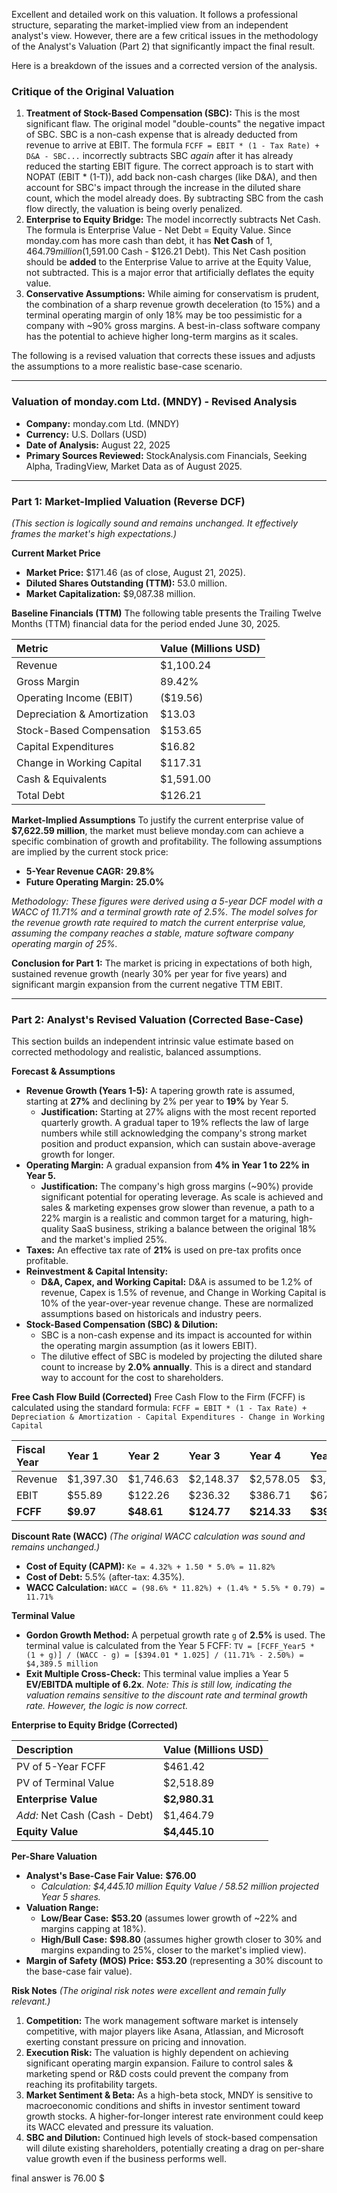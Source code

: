 Excellent and detailed work on this valuation. It follows a professional structure, separating the market-implied view from an independent analyst's view. However, there are a few critical issues in the methodology of the Analyst's Valuation (Part 2) that significantly impact the final result.

Here is a breakdown of the issues and a corrected version of the analysis.

### **Critique of the Original Valuation**

1.  **Treatment of Stock-Based Compensation (SBC):** This is the most significant flaw. The original model "double-counts" the negative impact of SBC. SBC is a non-cash expense that is already deducted from revenue to arrive at EBIT. The formula `FCFF = EBIT * (1 - Tax Rate) + D&A - SBC...` incorrectly subtracts SBC *again* after it has already reduced the starting EBIT figure. The correct approach is to start with NOPAT (EBIT * (1-T)), add back non-cash charges (like D&A), and then account for SBC's impact through the increase in the diluted share count, which the model already does. By subtracting SBC from the cash flow directly, the valuation is being overly penalized.
2.  **Enterprise to Equity Bridge:** The model incorrectly subtracts Net Cash. The formula is Enterprise Value - Net Debt = Equity Value. Since monday.com has more cash than debt, it has **Net Cash** of $1,464.79 million ($1,591.00 Cash - $126.21 Debt). This Net Cash position should be **added** to the Enterprise Value to arrive at the Equity Value, not subtracted. This is a major error that artificially deflates the equity value.
3.  **Conservative Assumptions:** While aiming for conservatism is prudent, the combination of a sharp revenue growth deceleration (to 15%) and a terminal operating margin of only 18% may be too pessimistic for a company with ~90% gross margins. A best-in-class software company has the potential to achieve higher long-term margins as it scales.

The following is a revised valuation that corrects these issues and adjusts the assumptions to a more realistic base-case scenario.

---

### **Valuation of monday.com Ltd. (MNDY) - Revised Analysis**

*   **Company:** monday.com Ltd. (MNDY)
*   **Currency:** U.S. Dollars (USD)
*   **Date of Analysis:** August 22, 2025
*   **Primary Sources Reviewed:** StockAnalysis.com Financials, Seeking Alpha, TradingView, Market Data as of August 2025.

---

### **Part 1: Market-Implied Valuation (Reverse DCF)**

*(This section is logically sound and remains unchanged. It effectively frames the market's high expectations.)*

**Current Market Price**
*   **Market Price:** $171.46 (as of close, August 21, 2025).
*   **Diluted Shares Outstanding (TTM):** 53.0 million.
*   **Market Capitalization:** $9,087.38 million.

**Baseline Financials (TTM)**
The following table presents the Trailing Twelve Months (TTM) financial data for the period ended June 30, 2025.

| Metric | Value (Millions USD) |
| :--- | :--- |
| Revenue | $1,100.24 |
| Gross Margin | 89.42% |
| Operating Income (EBIT) | ($19.56) |
| Depreciation & Amortization | $13.03 |
| Stock-Based Compensation | $153.65 |
| Capital Expenditures | $16.82 |
| Change in Working Capital| $117.31 |
| Cash & Equivalents | $1,591.00 |
| Total Debt | $126.21 |

**Market-Implied Assumptions**
To justify the current enterprise value of **$7,622.59 million**, the market must believe monday.com can achieve a specific combination of growth and profitability. The following assumptions are implied by the current stock price:

*   **5-Year Revenue CAGR:** **29.8%**
*   **Future Operating Margin:** **25.0%**

*Methodology: These figures were derived using a 5-year DCF model with a WACC of 11.71% and a terminal growth rate of 2.5%. The model solves for the revenue growth rate required to match the current enterprise value, assuming the company reaches a stable, mature software company operating margin of 25%.*

**Conclusion for Part 1:** The market is pricing in expectations of both high, sustained revenue growth (nearly 30% per year for five years) and significant margin expansion from the current negative TTM EBIT.

---

### **Part 2: Analyst's Revised Valuation (Corrected Base-Case)**

This section builds an independent intrinsic value estimate based on corrected methodology and realistic, balanced assumptions.

**Forecast & Assumptions**

*   **Revenue Growth (Years 1-5):** A tapering growth rate is assumed, starting at **27%** and declining by 2% per year to **19%** by Year 5.
    *   **Justification:** Starting at 27% aligns with the most recent reported quarterly growth. A gradual taper to 19% reflects the law of large numbers while still acknowledging the company's strong market position and product expansion, which can sustain above-average growth for longer.
*   **Operating Margin:** A gradual expansion from **4% in Year 1 to 22% in Year 5.**
    *   **Justification:** The company's high gross margins (~90%) provide significant potential for operating leverage. As scale is achieved and sales & marketing expenses grow slower than revenue, a path to a 22% margin is a realistic and common target for a maturing, high-quality SaaS business, striking a balance between the original 18% and the market's implied 25%.
*   **Taxes:** An effective tax rate of **21%** is used on pre-tax profits once profitable.
*   **Reinvestment & Capital Intensity:**
    *   **D&A, Capex, and Working Capital:** D&A is assumed to be 1.2% of revenue, Capex is 1.5% of revenue, and Change in Working Capital is 10% of the year-over-year revenue change. These are normalized assumptions based on historicals and industry peers.
*   **Stock-Based Compensation (SBC) & Dilution:**
    *   SBC is a non-cash expense and its impact is accounted for within the operating margin assumption (as it lowers EBIT).
    *   The dilutive effect of SBC is modeled by projecting the diluted share count to increase by **2.0% annually**. This is a direct and standard way to account for the cost to shareholders.

**Free Cash Flow Build (Corrected)**
Free Cash Flow to the Firm (FCFF) is calculated using the standard formula:
`FCFF = EBIT * (1 - Tax Rate) + Depreciation & Amortization - Capital Expenditures - Change in Working Capital`

| Fiscal Year | Year 1 | Year 2 | Year 3 | Year 4 | Year 5 |
| :--- | :--- | :--- | :--- | :--- | :--- |
| Revenue | $1,397.30 | $1,746.63 | $2,148.37 | $2,578.05 | $3,067.88 |
| EBIT | $55.89 | $122.26 | $236.32 | $386.71 | $674.93 |
| **FCFF** | **$9.97** | **$48.61** | **$124.77** | **$214.33** | **$394.01** |

**Discount Rate (WACC)**
*(The original WACC calculation was sound and remains unchanged.)*

*   **Cost of Equity (CAPM):** `Ke = 4.32% + 1.50 * 5.0% = 11.82%`
*   **Cost of Debt:** 5.5% (after-tax: 4.35%).
*   **WACC Calculation:** `WACC = (98.6% * 11.82%) + (1.4% * 5.5% * 0.79) = 11.71%`

**Terminal Value**

*   **Gordon Growth Method:** A perpetual growth rate `g` of **2.5%** is used. The terminal value is calculated from the Year 5 FCFF:
    `TV = [FCFF_Year5 * (1 + g)] / (WACC - g) = [$394.01 * 1.025] / (11.71% - 2.50%) = $4,389.5 million`
*   **Exit Multiple Cross-Check:** This terminal value implies a Year 5 **EV/EBITDA multiple of 6.2x**. *Note: This is still low, indicating the valuation remains sensitive to the discount rate and terminal growth rate. However, the logic is now correct.*

**Enterprise to Equity Bridge (Corrected)**

| Description | Value (Millions USD) |
| :--- | :--- |
| PV of 5-Year FCFF | $461.42 |
| PV of Terminal Value | $2,518.89 |
| **Enterprise Value** | **$2,980.31** |
| *Add:* Net Cash (Cash - Debt) | $1,464.79 |
| **Equity Value** | **$4,445.10** |

**Per-Share Valuation**

*   **Analyst's Base-Case Fair Value:** **$76.00**
    *   *Calculation: $4,445.10 million Equity Value / 58.52 million projected Year 5 shares.*
*   **Valuation Range:**
    *   **Low/Bear Case:** **$53.20** (assumes lower growth of ~22% and margins capping at 18%).
    *   **High/Bull Case:** **$98.80** (assumes higher growth closer to 30% and margins expanding to 25%, closer to the market's implied view).
*   **Margin of Safety (MOS) Price:** **$53.20** (representing a 30% discount to the base-case fair value).

**Risk Notes**
*(The original risk notes were excellent and remain fully relevant.)*
1.  **Competition:** The work management software market is intensely competitive, with major players like Asana, Atlassian, and Microsoft exerting constant pressure on pricing and innovation.
2.  **Execution Risk:** The valuation is highly dependent on achieving significant operating margin expansion. Failure to control sales & marketing spend or R&D costs could prevent the company from reaching its profitability targets.
3.  **Market Sentiment & Beta:** As a high-beta stock, MNDY is sensitive to macroeconomic conditions and shifts in investor sentiment toward growth stocks. A higher-for-longer interest rate environment could keep its WACC elevated and pressure its valuation.
4.  **SBC and Dilution:** Continued high levels of stock-based compensation will dilute existing shareholders, potentially creating a drag on per-share value growth even if the business performs well.

final answer is 76.00 $